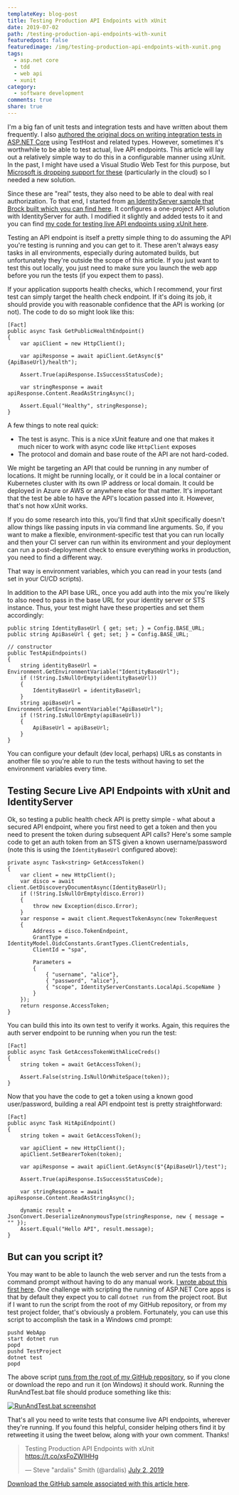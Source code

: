 ```yaml
---
templateKey: blog-post
title: Testing Production API Endpoints with xUnit
date: 2019-07-02
path: /testing-production-api-endpoints-with-xunit
featuredpost: false
featuredimage: /img/testing-production-api-endpoints-with-xunit.png
tags:
  - asp.net core
  - tdd
  - web api
  - xunit
category:
  - software development
comments: true
share: true
---
```


I'm a big fan of unit tests and integration tests and have written about them frequently. I also [authored the original docs on writing integration tests in ASP.NET Core](https://docs.microsoft.com/en-us/aspnet/core/test/integration-tests?view=aspnetcore-2.2) using TestHost and related types. However, sometimes it's worthwhile to be able to test actual, live API endpoints. This article will lay out a relatively simple way to do this in a configurable manner using xUnit. In the past, I might have used a Visual Studio Web Test for this purpose, but [Microsoft is dropping support for these](https://devblogs.microsoft.com/devops/cloud-based-load-testing-service-eol/) (particularly in the cloud) so I needed a new solution.

Since these are "real" tests, they also need to be able to deal with real authorization. To that end, I started from [an IdentityServer sample that Brock built which you can find here](https://github.com/brockallen/IdentityServerAndApi). It configures a one-project API solution with IdentityServer for auth. I modified it slightly and added tests to it and you can find [my code for testing live API endpoints using xUnit here](https://github.com/ardalis/TestSecureApiSample).

Testing an API endpoint is itself a pretty simple thing to do assuming the API you're testing is running and you can get to it. These aren't always easy tasks in all environments, especially during automated builds, but unfortunately they're outside the scope of this article. If you just want to test this out locally, you just need to make sure you launch the web app before you run the tests (if you expect them to pass).

If your application supports health checks, which I recommend, your first test can simply target the health check endpoint. If it's doing its job, it should provide you with reasonable confidence that the API is working (or not). The code to do so might look like this:

```
[Fact]
public async Task GetPublicHealthEndpoint()
{
    var apiClient = new HttpClient();

    var apiResponse = await apiClient.GetAsync($"{ApiBaseUrl}/health");

    Assert.True(apiResponse.IsSuccessStatusCode);

    var stringResponse = await apiResponse.Content.ReadAsStringAsync();

    Assert.Equal("Healthy", stringResponse);
}
```

A few things to note real quick:

- The test is async. This is a nice xUnit feature and one that makes it much nicer to work with async code like `HttpClient` exposes
- The protocol and domain and base route of the API are not hard-coded.

We might be targeting an API that could be running in any number of locations. It might be running locally, or it could be in a local container or Kubernetes cluster with its own IP address or local domain. It could be deployed in Azure or AWS or anywhere else for that matter. It's important that the test be able to have the API's location passed into it. However, that's not how xUnit works.

If you do some research into this, you'll find that xUnit specifically doesn't allow things like passing inputs in via command line arguments. So, if you want to make a flexible, environment-specific test that you can run locally and then your CI server can run within its environment and your deployment can run a post-deployment check to ensure everything works in production, you need to find a different way.

That way is environment variables, which you can read in your tests (and set in your CI/CD scripts).

In addition to the API base URL, once you add auth into the mix you're likely to also need to pass in the base URL for your identity server or STS instance. Thus, your test might have these properties and set them accordingly:

```
public string IdentityBaseUrl { get; set; } = Config.BASE_URL;
public string ApiBaseUrl { get; set; } = Config.BASE_URL;

// constructor
public TestApiEndpoints()
{
    string identityBaseUrl = Environment.GetEnvironmentVariable("IdentityBaseUrl");
    if (!String.IsNullOrEmpty(identityBaseUrl))
    {
        IdentityBaseUrl = identityBaseUrl;
    }
    string apiBaseUrl = Environment.GetEnvironmentVariable("ApiBaseUrl");
    if (!String.IsNullOrEmpty(apiBaseUrl))
    {
        ApiBaseUrl = apiBaseUrl;
    }
}
```

You can configure your default (dev local, perhaps) URLs as constants in another file so you're able to run the tests without having to set the environment variables every time.

## Testing Secure Live API Endpoints with xUnit and IdentityServer

Ok, so testing a public health check API is pretty simple - what about a secured API endpoint, where you first need to get a token and then you need to present the token during subsequent API calls? Here's some sample code to get an auth token from an STS given a known username/password (note this is using the `IdentityBaseUrl` configured above):

```
private async Task<string> GetAccessToken()
{
    var client = new HttpClient();
    var disco = await client.GetDiscoveryDocumentAsync(IdentityBaseUrl);
    if (!String.IsNullOrEmpty(disco.Error))
    {
        throw new Exception(disco.Error);
    }
    var response = await client.RequestTokenAsync(new TokenRequest
    {
        Address = disco.TokenEndpoint,
        GrantType = IdentityModel.OidcConstants.GrantTypes.ClientCredentials,
        ClientId = "spa",

        Parameters =
        {
            { "username", "alice"},
            { "password", "alice"},
            { "scope", IdentityServerConstants.LocalApi.ScopeName }
        }
    });
    return response.AccessToken;
}
```

You can build this into its own test to verify it works. Again, this requires the auth server endpoint to be running when you run the test:

```
[Fact]
public async Task GetAccessTokenWithAliceCreds()
{
    string token = await GetAccessToken();

    Assert.False(string.IsNullOrWhiteSpace(token));
}
```

Now that you have the code to get a token using a known good user/password, building a real API endpoint test is pretty straightforward:

```
[Fact]
public async Task HitApiEndpoint()
{
    string token = await GetAccessToken();

    var apiClient = new HttpClient();
    apiClient.SetBearerToken(token);

    var apiResponse = await apiClient.GetAsync($"{ApiBaseUrl}/test");

    Assert.True(apiResponse.IsSuccessStatusCode);

    var stringResponse = await apiResponse.Content.ReadAsStringAsync();

    dynamic result = JsonConvert.DeserializeAnonymousType(stringResponse, new { message = "" });
    Assert.Equal("Hello API", result.message);
}
```

## But can you script it?

You may want to be able to launch the web server and run the tests from a command prompt without having to do any manual work. [I wrote about this first here](https://twitter.com/ardalis/status/1144026948492058625). One challenge with scripting the running of ASP.NET Core apps is that by default they expect you to call `dotnet run` from the project root. But if I want to run the script from the root of my GitHub repository, or from my test project folder, that's obviously a problem. Fortunately, you can use this script to accomplish the task in a Windows cmd prompt:

```
pushd WebApp
start dotnet run
popd
pushd TestProject
dotnet test
popd
```

The above script [runs from the root of my GitHub repository](https://github.com/ardalis/TestSecureApiSample/blob/master/RunAndTest.bat), so if you clone or download the repo and run it (on Windows) it should work. Running the RunAndTest.bat file should produce something like this:

[![RunAndTest.bat screenshot](/img/image-1024x369.png)](https://ardalis.com/wp-content/uploads/2019/07/image.png)

That's all you need to write tests that consume live API endpoints, wherever they're running. If you found this helpful, consider helping others find it by retweeting it using the tweet below, along with your own comment. Thanks!

<blockquote class="twitter-tweet"><p lang="en" dir="ltr">Testing Production API Endpoints with xUnit<br><a href="https://t.co/xsFoZWIHHg">https://t.co/xsFoZWIHHg</a></p>— Steve "ardalis" Smith (@ardalis) <a href="https://twitter.com/ardalis/status/1146166112230498306?ref_src=twsrc%5Etfw">July 2, 2019</a></blockquote>
<script async src="https://platform.twitter.com/widgets.js" charset="utf-8"></script>

[Download the GitHub sample associated with this article here](https://github.com/ardalis/TestSecureApiSample).
